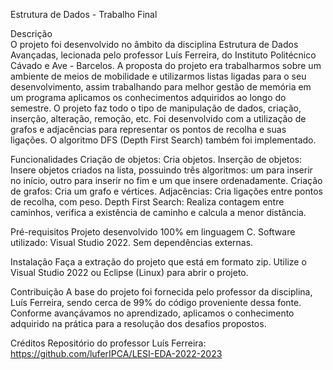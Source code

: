 Estrutura de Dados - Trabalho Final	

Descrição	
	O projeto foi desenvolvido no âmbito da disciplina Estrutura de Dados Avançadas, lecionada pelo professor Luís Ferreira, do Instituto Politécnico Cávado e Ave - Barcelos. A proposta do projeto era trabalharmos sobre um ambiente de meios de mobilidade e utilizarmos listas ligadas para o seu desenvolvimento, assim trabalhando para melhor gestão de memória em um programa aplicamos os conhecimentos adquiridos ao longo do semestre. O projeto faz todo o tipo de manipulação de dados, criação, inserção, alteração, remoção, etc. Foi desenvolvido com a utilização de grafos e adjacências para representar os pontos de recolha e suas ligações. O algoritmo DFS (Depth First Search) também foi implementado.

Funcionalidades
Criação de objetos: Cria objetos.
Inserção de objetos: Insere objetos criados na lista, possuindo três algoritmos: um para inserir no início, outro para inserir no fim e um que insere ordenadamente.
Criação de grafos: Cria um grafo e vértices.
Adjacências: Cria ligações entre pontos de recolha, com peso.
Depth First Search: Realiza contagem entre caminhos, verifica a existência de caminho e calcula a menor distância.

Pré-requisitos
Projeto desenvolvido 100% em linguagem C.
Software utilizado: Visual Studio 2022.
Sem dependências externas.

Instalação
Faça a extração do projeto que está em formato zip.
Utilize o Visual Studio 2022 ou Eclipse (Linux) para abrir o projeto.

Contribuição
A base do projeto foi fornecida pelo professor da disciplina, Luís Ferreira, sendo cerca de 99% do código proveniente dessa fonte. Conforme avançávamos no aprendizado, aplicamos o conhecimento adquirido na prática para a resolução dos desafios propostos.

Créditos
Repositório do professor Luís Ferreira: https://github.com/luferIPCA/LESI-EDA-2022-2023
